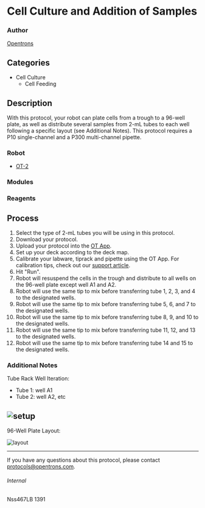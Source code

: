 # Cell Culture and Addition of Samples

### Author
[Opentrons](http://www.opentrons.com/)

## Categories
* Cell Culture
    * Cell Feeding

## Description
With this protocol, your robot can plate cells from a trough to a 96-well plate, as well as distribute several samples from 2-mL tubes to each well following a specific layout (see Additional Notes). This protocol requires a P10 single-channel and a P300 multi-channel pipette.

### Robot
* [OT-2](https://opentrons.com/ot-2)

### Modules

### Reagents

## Process
1. Select the type of 2-mL tubes you will be using in this protocol.
2. Download your protocol.
3. Upload your protocol into the [OT App](https://opentrons.com/ot-app).
4. Set up your deck according to the deck map.
5. Calibrate your labware, tiprack and pipette using the OT App. For calibration tips, check out our [support article](https://support.opentrons.com/ot-2/getting-started-software-setup/deck-calibration).
6. Hit "Run".
7. Robot will resuspend the cells in the trough and distribute to all wells on the 96-well plate except well A1 and A2.
8. Robot will use the same tip to mix before transferring tube 1, 2, 3, and 4 to the designated wells.
9. Robot will use the same tip to mix before transferring tube 5, 6, and 7 to the designated wells.
10. Robot will use the same tip to mix before transferring tube 8, 9, and 10 to the designated wells.
11. Robot will use the same tip to mix before transferring tube 11, 12, and 13 to the designated wells.
12. Robot will use the same tip to mix before transferring tube 14 and 15 to the designated wells.


### Additional Notes
Tube Rack Well Iteration:
* Tube 1: well A1
* Tube 2: well A2, etc

![setup](https://s3.amazonaws.com/opentrons-protocol-library-website/custom-README-images/well_iteration_row.png)
---
96-Well Plate Layout:

![layout](https://s3.amazonaws.com/opentrons-protocol-library-website/custom-README-images/1391-sunny-biodiscovery-inc/layout.png)

---

If you have any questions about this protocol, please contact protocols@opentrons.com.

###### Internal
Nss467LB
1391
